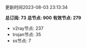 更新时间2023-08-03 23:13:34

**总订阅: 73**
**总节点: 900**
**有效节点: 279**
- v2ray节点: 237
- trojan节点: 35
- ss节点: 7
